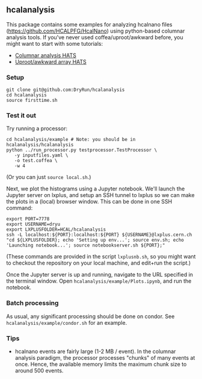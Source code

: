 ## hcalanalysis
This package contains some examples for analyzing hcalnano files (https://github.com/HCALPFG/HcalNano) using python-based columnar analysis tools. If you've never used coffea/uproot/awkward before, you might want to start with some tutorials:
   - [Columnar analysis HATS](https://indico.cern.ch/event/1042860/)
   - [Uproot/awkward array HATS](https://indico.cern.ch/event/1042866/)

### Setup
```
git clone git@github.com:DryRun/hcalanalysis
cd hcalanalysis
source firsttime.sh
```

### Test it out
Try running a processor:
```
cd hcalanalysis/example # Note: you should be in hcalanalysis/hcalanalysis
python ../run_processor.py testprocessor.TestProcessor \
   -y inputfiles.yaml \
   -o test.coffea \
   -w 4
```
(Or you can just `source local.sh`.)

Next, we plot the histograms using a Jupyter notebook. We'll launch the Jupyter server on lxplus, and setup an SSH tunnel to lxplus so we can make the plots in a (local) browser window. This can be done in one SSH command:

```
export PORT=7778
export USERNAME=dryu
export LXPLUSFOLDER=HCAL/hcalanalysis
ssh -L localhost:${PORT}:localhost:${PORT} ${USERNAME}@lxplus.cern.ch "cd ${LXPLUSFOLDER}; echo 'Setting up env...'; source env.sh; echo 'Launching notebook...'; source notebookserver.sh ${PORT};"
```

(These commands are provided in the script `lxplusnb.sh`, so you might want to checkout the repository on your local machine, and edit+run the script.)

Once the Jupyter server is up and running, navigate to the URL specified in the terminal window. Open `hcalanalysis/example/Plots.ipynb`, and run the notebook.

### Batch processing
As usual, any significant processing should be done on condor. See `hcalanalysis/example/condor.sh` for an example. 

### Tips
- hcalnano events are fairly large (1-2 MB / event). In the columnar analysis paradigm, the processor processes "chunks" of many events at once. Hence, the available memory limits the maximum chunk size to around 500 events.

